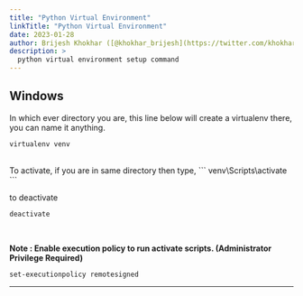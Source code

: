 ```yaml
---
title: "Python Virtual Environment"
linkTitle: "Python Virtual Environment"
date: 2023-01-28
author: Brijesh Khokhar ([@khokhar_brijesh](https://twitter.com/khokhar_brijesh))
description: >
  python virtual environment setup command
---
```



## Windows

In which ever directory you are, this line below will create a virtualenv there, you can name it anything.
```
virtualenv venv
```
<br>
To activate, if you are in same directory then type,
```
venv\Scripts\activate
```

to deactivate
```
deactivate
```

<br>

**Note : Enable execution policy to run activate scripts. (Administrator Privilege Required)**
```
set-executionpolicy remotesigned
```

---
